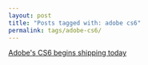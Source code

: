 ```yaml
---
layout: post
title: "Posts tagged with: adobe cs6"
permalink: tags/adobe-cs6/
---
```

[Adobe's CS6 begins shipping today](/2012/05/adobes-cs6-begins-shipping-today)
